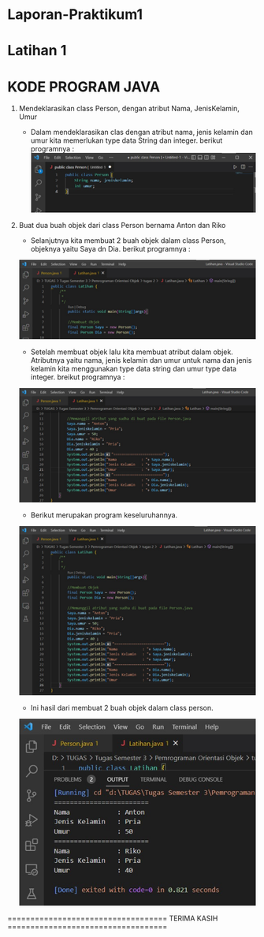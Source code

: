 # Laporan-Praktikum1
# Latihan 1

# KODE PROGRAM JAVA
1. Mendeklarasikan class Person, dengan atribut Nama, JenisKelamin, Umur

    - Dalam mendeklarasikan clas dengan atribut nama, jenis kelamin dan umur kita memerlukan type data String dan integer. berikut programnya :
    ![Gambar](Screenshot/deklarasi.jpg)

2. Buat dua buah objek dari class Person bernama Anton dan Riko

    - Selanjutnya kita membuat 2 buah objek dalam class Person, objeknya yaitu Saya dn Dia. berikut programnya :

    ![Gambar](Screenshot/objek.jpg)

    - Setelah membuat objek lalu kita membuat atribut dalam objek. Atributnya yaitu nama, jenis kelamin dan umur untuk nama dan jenis kelamin kita menggunakan type data string dan umur type data integer. breikut programnya :

    ![Gambar](Screenshot/atribut.jpg)

    - Berikut merupakan program keseluruhannya.

    ![Gambar](Screenshot/program.jpg)

    - Ini hasil dari membuat 2 buah objek dalam class person.

    ![Gambar](Screenshot/Output.jpg)

=================================== TERIMA KASIH ===================================